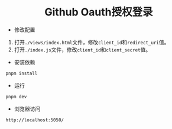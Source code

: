 <div align="center">
	<h1>Github Oauth授权登录</h1>
</div>

- 修改配置
1. 打开`./views/index.html`文件，修改`client_id`和`redirect_uri`值。
2. 打开`./index.js`文件，修改`client_id`和`client_secret`值。

- 安装依赖
```bash
pnpm install
```

- 运行

```bash
pnpm dev
```

- 浏览器访问

```bash
http://localhost:5050/
```

